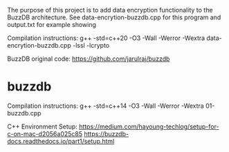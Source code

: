 The purpose of this project is to add data encryption functionality to the BuzzDB architecture.
See data-encrytion-buzzdb.cpp for this program and output.txt for example showing

Compilation instructions:
g++ -std=c++20 -O3 -Wall -Werror -Wextra data-encrytion-buzzdb.cpp -lssl -lcrypto

BuzzDB original code: https://github.com/jarulraj/buzzdb

# buzzdb

Compilation instructions:
g++ -std=c++14 -O3 -Wall -Werror -Wextra 01-buzzdb.cpp

C++ Environment Setup: 
https://medium.com/hayoung-techlog/setup-for-c-on-mac-d2056a025c85
https://buzzdb-docs.readthedocs.io/part1/setup.html
